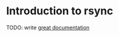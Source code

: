 # Introduction to rsync

TODO: write [great documentation](http://jacobian.org/writing/great-documentation/what-to-write/)
